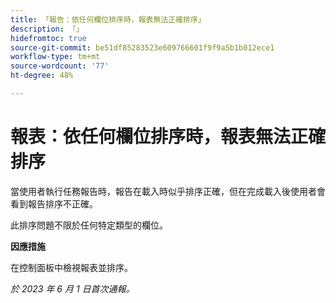 ```yaml
---
title: 「報告：依任何欄位排序時，報表無法正確排序」
description: 「」
hidefromtoc: true
source-git-commit: be51df85283523e609766601f9f9a5b1b012ece1
workflow-type: tm+mt
source-wordcount: '77'
ht-degree: 48%

---
```



# 報表：依任何欄位排序時，報表無法正確排序


當使用者執行任務報告時，報告在載入時似乎排序正確，但在完成載入後使用者會看到報告排序不正確。

此排序問題不限於任何特定類型的欄位。

**因應措施**

在控制面板中檢視報表並排序。

_於 2023 年 6 月 1 日首次通報。_